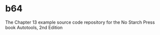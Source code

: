 # b64
The Chapter 13 example source code repository for the No Starch Press book Autotools, 2nd Edition
